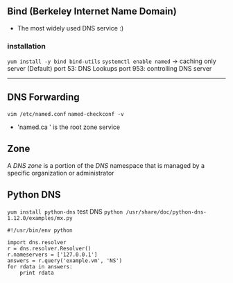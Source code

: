 ## **Bind** (Berkeley Internet Name Domain)
- The most widely used DNS service :)

### installation
`yum install -y bind bind-utils`
`systemctl enable named` -> caching only server (Default)
port 53: DNS Lookups
port 953: controlling DNS server
____________________

## DNS Forwarding

`vim /etc/named.conf`
`named-checkconf -v `

- 'named.ca ' is the root zone service

## Zone
A _DNS zone_ is a portion of the _DNS_ namespace that is managed by a specific organization or administrator

## Python DNS

`yum install python-dns`
test DNS `python /usr/share/doc/python-dns-1.12.0/examples/mx.py `
```
#!/usr/bin/env python

import dns.resolver
r = dns.resolver.Resolver()
r.nameservers = ['127.0.0.1']
answers = r.query('example.vm', 'NS')
for rdata in answers:
    print rdata

```
